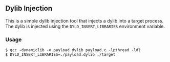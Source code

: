 ## Dylib Injection

This is a simple dylib injection tool that injects a dylib into a target process. The dylib is injected using the `DYLD_INSERT_LIBRARIES` environment variable.

### Usage

```shell
$ gcc -dynamiclib -o payload.dylib payload.c -lpthread -ldl
$ DYLD_INSERT_LIBRARIES=./payload.dylib ./target
```
